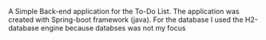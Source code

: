 A Simple Back-end application for the To-Do List. 
The application was created with Spring-boot framework (java). 
For the database I used the H2-database engine because databses was not my focus
